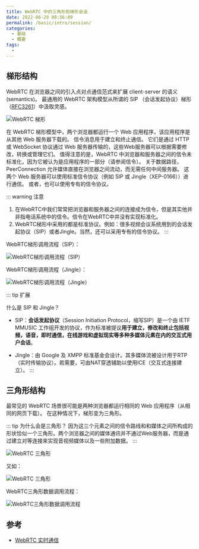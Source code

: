 ```yaml
---
title: WebRTC 中的三角形和梯形会话
date: 2022-06-29 08:56:09
permalink: /basic/intro/session/
categories:
  - 基础
  - 概要
tags:
  - 
---
```


<Badges :content="[{type: 'tip', text: '会话结构'}]" />

<TimeToRead />

## 梯形结构

WebRTC 在浏览器之间的引入点对点通信范式来扩展 client-server 的语义(semantics)。 最通用的 WebRTC 架构模型从所谓的 SIP （会话发起协议）梯形（[RFC3261](https://tools.ietf.org/html/rfc3261)）中汲取灵感。

![WebRTC 梯形](https://cdn.jsdelivr.net/gh/jonsam-ng/image-hosting@master/20220629/image.18yriuce3ag0.webp)

在 WebRTC 梯形模型中，两个浏览器都运行一个 Web 应用程序，该应用程序是从其他 Web 服务器下载的。 信令消息用于建立和终止通信。 它们是通过 HTTP 或 WebSocket 协议通过 Web 服务器传输的，这些Web服务器可以根据需要修改，转换或管理它们。 值得注意的是，WebRTC 中浏览器和服务器之间的信令未标准化，因为它被认为是应用程序的一部分（请参阅信令）。 关于数据路径，PeerConnection 允许媒体直接在浏览器之间流动，而无需任何中间服务器。 这两个 Web 服务器可以使用标准信令协议（例如 SIP 或 Jingle（XEP-0166））进行通信。 或者，也可以使用专有的信令协议。

::: warning 注意

1. 在WebRTC中我们常常把浏览器和服务器之间的连接成为信令，但是其实他并非指电话系统中的信令。信令在WebRTC中并没有实现标准化。
2. WebRTC梯形中采用的都是标准协议。例如：很多视频会议系统用到的会话发起协议（SIP）或者Jingle。当然，还可以采用专有的信令协议。
:::

WebRTC梯形调用流程（SIP）：

![WebRTC梯形调用流程（SIP）](https://cdn.jsdelivr.net/gh/jonsam-ng/image-hosting@master/20220629/image.y0ezecarmeo.webp)

WebRTC梯形调用流程（Jingle）：

![WebRTC梯形调用流程（Jingle）](https://cdn.jsdelivr.net/gh/jonsam-ng/image-hosting@master/20220629/image.5ja79y4fz140.webp)

::: tip 扩展

什么是 SIP 和 Jingle？

- SIP：**会话发起协议**（Session Initiation Protocol，缩写SIP）是一个由 IETF MMUSIC 工作组开发的协议，作为标准被提议**用于建立，修改和终止包括视频，语音，即时通信，在线游戏和虚拟现实等多种多媒体元素在内的交互式用户会话**。

- Jingle：由 Google 及 XMPP 标准基金会设计。其多媒体流被设计用于RTP（实时传输协议）。若需要，可由NAT穿透辅助以使用ICE（交互式连接建立）。
:::

## 三角形结构

最常见的 WebRTC 场景很可能是两种浏览器都运行相同的 Web 应用程序（从相同的网页下载）。 在这种情况下，梯形变为三角形。

::: tip 为什么会是三角形？
因为这三个元素之间的信令路线和和媒体之间所构成的形状恰似一个三角形。两个浏览器之间的媒体通讯并不通过Web服务器，而是通过建立对等连接来实现音视频媒体以及一些附加数据。
:::

![WebRTC 三角形](https://cdn.jsdelivr.net/gh/jonsam-ng/image-hosting@master/20220629/image.22io1v39u1ls.webp)

又如：

![WebRTC 三角形](https://cdn.jsdelivr.net/gh/jonsam-ng/image-hosting@master/20220629/image.1v25n61cezxc.webp)

WebRTC三角形数据调用流程：

![WebRTC三角形数据调用流程](https://cdn.jsdelivr.net/gh/jonsam-ng/image-hosting@master/20220629/image.yomzaqnd7hc.webp)


## 参考

- [WebRTC 实时通信](https://a-wing.github.io/webrtc-book-cn/01_introduction.html#webrtc-%E6%9E%B6%E6%9E%84)
